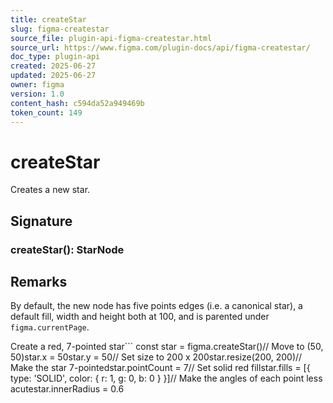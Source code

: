 ```yaml
---
title: createStar
slug: figma-createstar
source_file: plugin-api-figma-createstar.html
source_url: https://www.figma.com/plugin-docs/api/figma-createstar/
doc_type: plugin-api
created: 2025-06-27
updated: 2025-06-27
owner: figma
version: 1.0
content_hash: c594da52a949469b
token_count: 149
---
```

# createStar

Creates a new star.

## Signature

### createStar(): StarNode

## Remarks

By default, the new node has five points edges (i.e. a canonical star), a default fill, width and height both at 100, and is parented under `figma.currentPage`.

Create a red, 7-pointed star```
const star = figma.createStar()// Move to (50, 50)star.x = 50star.y = 50// Set size to 200 x 200star.resize(200, 200)// Make the star 7-pointedstar.pointCount = 7// Set solid red fillstar.fills = [{ type: 'SOLID', color: { r: 1, g: 0, b: 0 } }]// Make the angles of each point less acutestar.innerRadius = 0.6
```